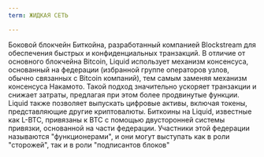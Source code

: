 ```yaml
---
term: ЖИДКАЯ СЕТЬ

---
```

Боковой блокчейн Биткойна, разработанный компанией Blockstream для обеспечения быстрых и конфиденциальных транзакций. В отличие от основного блокчейна Bitcoin, Liquid использует механизм консенсуса, основанный на федерации (избранной группе операторов узлов, обычно связанных с Bitcoin компаний), тем самым заменяя механизм консенсуса Накамото. Такой подход значительно ускоряет транзакции и снижает затраты, предлагая при этом более продвинутые функции. Liquid также позволяет выпускать цифровые активы, включая токены, представляющие другие криптовалюты. Биткоины на Liquid, известные как L-BTC, привязаны к BTC с помощью двусторонней системы привязки, основанной на части федерации. Участники этой федерации называются "функционерами", и они могут выступать как в роли "сторожей", так и в роли "подписантов блоков"